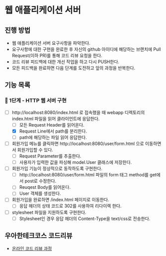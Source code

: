 # 웹 애플리케이션 서버
## 진행 방법
* 웹 애플리케이션 서버 요구사항을 파악한다.
* 요구사항에 대한 구현을 완료한 후 자신의 github 아이디에 해당하는 브랜치에 Pull Request(이하 PR)를 통해 코드 리뷰 요청을 한다.
* 코드 리뷰 피드백에 대한 개선 작업을 하고 다시 PUSH한다.
* 모든 피드백을 완료하면 다음 단계를 도전하고 앞의 과정을 반복한다.

## 기능 목록

### 🚀 1단계 - HTTP 웹 서버 구현

- [ ] http://localhost:8080/index.html 로 접속했을 때 webapp 디렉토리의 index.html 파일을 읽어 클라이언트에 응답한다.
    - [ ] 모든 Request Header를 읽어온다.
    - [X] Request Line에서 path를 분리한다.
    - [ ] path에 해당하는 파일 읽어 응답한다.
- [ ] 회원가입 메뉴를 클릭하면 http://localhost:8080/user/form.html 으로 이동하면서 회원가입할 수 있다.
    - [ ] Request Parameter를 추출한다.
    - [ ] 사용자가 입력한 값을 파싱해 model.User 클래스에 저장한다.
- [ ] 회원가입 기능이 정상적으로 동작하도록 구현한다.
    - [ ] http://localhost:8080/user/form.html 파일의 form 태그 method를 get에서 post로 수정한다.
    - [ ] Reuqest Body를 읽어온다.
    - [ ] User 객체를 생성한다.
- [ ] 회원가입을 완료하면 /index.html 페이지로 이동한다.
    - [ ] 응답 헤더의 상태 코드로 302를 사용하여 리다이렉 한다.
- [ ] stylesheet 파일을 지원하도록 구현한다.
    - [ ] Stylesheet인 경우 응답 헤더의 Content-Type을 text/css로 전송한다.

## 우아한테크코스 코드리뷰
* [온라인 코드 리뷰 과정](https://github.com/woowacourse/woowacourse-docs/blob/master/maincourse/README.md)
